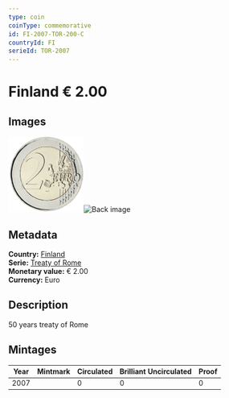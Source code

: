 ```yaml
---
type: coin
coinType: commemorative
id: FI-2007-TOR-200-C
countryId: FI
serieId: TOR-2007
---
```


# Finland € 2.00

## Images

<img src="../../Images/common-2007-200.png" height="150" alt="Front image"><img src="Images/FI-2007-200-000.png" height="150" alt="Back image">

## Metadata

**Country:** [Finland](../../Countries/Finland/index.md)\
**Serie:** [Treaty of Rome](index.md)\
**Monetary value:** € 2.00\
**Currency:** Euro

## Description
50 years treaty of Rome

## Mintages

| Year | Mintmark | Circulated | Brilliant Uncirculated | Proof |
| ---- | -------- | ---------- | ---------------------- | ----- |
| 2007 |  | 0| 0 | 0 |
